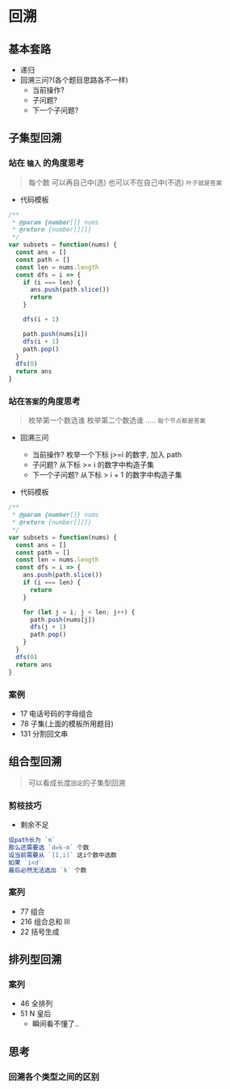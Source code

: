 # 回溯

## 基本套路

- 递归
- 回溯三问?(各个题目思路各不一样)
  - 当前操作?
  - 子问题?
  - 下一个子问题?

## 子集型回溯

### 站在 `输入` 的角度思考

> 每个数 可以再自己中(选) 也可以不在自己中(不选) `叶子就是答案`

- 代码模板

```js
/**
 * @param {number[]} nums
 * @return {number[][]}
 */
var subsets = function(nums) {
  const ans = []
  const path = []
  const len = nums.length
  const dfs = i => {
    if (i === len) {
      ans.push(path.slice())
      return
    }

    dfs(i + 1)

    path.push(nums[i])
    dfs(i + 1)
    path.pop()
  }
  dfs(0)
  return ans
}
```

### 站在`答案`的角度思考

> 枚举第一个数选谁 枚举第二个数选谁 ..... `每个节点都是答案`

- 回溯三问

  - 当前操作? 枚举一个下标 j>=i 的数字, 加入 path
  - 子问题? 从下标 >= i 的数字中构造子集
  - 下一个子问题? 从下标 > i + 1 的数字中构造子集

- 代码模板

```js
/**
 * @param {number[]} nums
 * @return {number[][]}
 */
var subsets = function(nums) {
  const ans = []
  const path = []
  const len = nums.length
  const dfs = i => {
    ans.push(path.slice())
    if (i === len) {
      return
    }

    for (let j = i; j < len; j++) {
      path.push(nums[j])
      dfs(j + 1)
      path.pop()
    }
  }
  dfs(0)
  return ans
}
```

### 案例

- 17 电话号码的字母组合
- 78 子集(上面的模板所用题目)
- 131 分割回文串

## 组合型回溯

> 可以看成长度`固定`的子集型回溯

### 剪枝技巧

- 剩余不足

```js
设path长为 `m`
那么还需要选 `d=k-m` 个数
设当前需要从 `[1,i]` 这i个数中选数
如果 `i<d`
最后必然无法选出 `k` 个数

```

### 案列

- 77 组合
- 216 组合总和 III
- 22 括号生成

## 排列型回溯

### 案列

- 46 全排列
- 51 N 皇后
  - 瞬间看不懂了..

## 思考

### 回溯各个类型之间的区别
